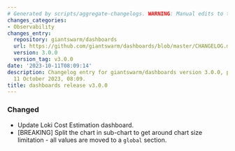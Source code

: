 ```yaml
---
# Generated by scripts/aggregate-changelogs. WARNING: Manual edits to this files will be overwritten.
changes_categories:
- Observability
changes_entry:
  repository: giantswarm/dashboards
  url: https://github.com/giantswarm/dashboards/blob/master/CHANGELOG.md#300---2023-10-11
  version: 3.0.0
  version_tag: v3.0.0
date: '2023-10-11T08:09:14'
description: Changelog entry for giantswarm/dashboards version 3.0.0, published on
  11 October 2023, 08:09.
title: dashboards release v3.0.0
---
```


### Changed
- Update Loki Cost Estimation dashboard.
- [BREAKING] Split the chart in sub-chart to get around chart size limitation - all values are moved to a `global` section.
